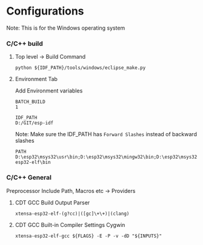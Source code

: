 # Configurations

Note: This is for the Windows operating system

### C/C++ build

1. Top level -> Build Command

	`python ${IDF_PATH}/tools/windows/eclipse_make.py`

2. Environment Tab

	Add Environment variables

	```
	BATCH_BUILD
	1
	```

	```
	IDF_PATH
	D:/GIT/esp-idf
	```
	Note: Make sure the IDF_PATH has `Forward Slashes` instead of backward slashes

	```
	PATH
	D:\esp32\msys32\usr\bin;D:\esp32\msys32\mingw32\bin;D:\esp32\msys32\opt\xtensa-esp32-elf\bin
	```


### C/C++ General

Preprocessor Include Path, Macros etc -> Providers

1. CDT GCC Build Output Parser

	`xtensa-esp32-elf-(g?cc)|([gc]\+\+)|(clang)`

2. CDT GCC Built-in Compiler Settings Cygwin

	`xtensa-esp32-elf-gcc ${FLAGS} -E -P -v -dD "${INPUTS}"`

